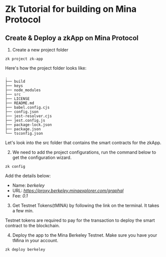 # Zk Tutorial for building on Mina Protocol

## Create & Deploy a zkApp on Mina Protocol

1. Create a new project folder

```
zk project zk-app
```

Here's how the project folder looks like:

```
.
├── build
├── keys
├── node_modules
├── src
├── LICENSE
├── README.md
├── babel.config.cjs
├── config.json
├── jest-resolver.cjs
├── jest.config.js
├── package-lock.json
├── package.json
└── tsconfig.json
```

Let's look into the src folder that contains the smart contracts for the zkApp.

2. We need to add the project configurations, run the command below to get the configuration wizard.

```
zk config
```
Add the details below:

- Name: *berkeley*
- URL: *https://proxy.berkeley.minaexplorer.com/graphql*
- Fee: *0.1*

3. Get Testnet Tokens(tMINA) by following the link on the terminal. It takes a few min.

Testnet tokens are required to pay for the transaction to deploy the smart contract to the blockchain.

4. Deploy the app to the Mina Berkeley Testnet. Make sure you have your tMina in your account.

```
zk deploy berkeley
```
